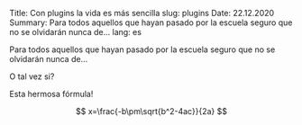 Title: Con plugins la vida es más sencilla
slug: plugins
Date: 22.12.2020
Summary: Para todos aquellos que hayan pasado por la escuela seguro que no se olvidarán nunca de...
lang: es

Para todos aquellos que hayan pasado por la escuela seguro que no se olvidarán nunca de...

O tal vez si? 

Esta hermosa fórmula!

$$ x=\frac{-b\pm\sqrt{b^2-4ac}}{2a} $$